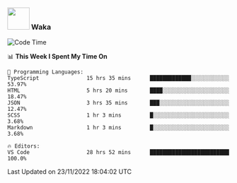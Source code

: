 ### <img src="https://media.giphy.com/media/VgCDAzcKvsR6OM0uWg/giphy.gif" width="50"> Waka

  <!--START_SECTION:waka-->
![Code Time](http://img.shields.io/badge/Code%20Time-1%2C114%20hrs%2042%20mins-blue)

📊 **This Week I Spent My Time On** 

```text
💬 Programming Languages: 
TypeScript               15 hrs 35 mins      █████████████░░░░░░░░░░░░   53.97% 
HTML                     5 hrs 20 mins       ████░░░░░░░░░░░░░░░░░░░░░   18.47% 
JSON                     3 hrs 35 mins       ███░░░░░░░░░░░░░░░░░░░░░░   12.47% 
SCSS                     1 hr 3 mins         █░░░░░░░░░░░░░░░░░░░░░░░░   3.68% 
Markdown                 1 hr 3 mins         █░░░░░░░░░░░░░░░░░░░░░░░░   3.68%

🔥 Editors: 
VS Code                  28 hrs 52 mins      █████████████████████████   100.0%

```


 Last Updated on 23/11/2022 18:04:02 UTC
<!--END_SECTION:waka-->
